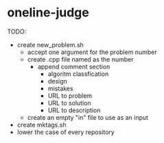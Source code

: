 # oneline-judge
TODO:
* create new_problem.sh
    * accept one argument for the problem number
    * create .cpp file named as the number
        * append comment section
            * algoritm classfication
            * design
            * mistakes
            * URL to problem
            * URL to solution
            * URL to description
    * create an empty "in" file to use as an input
* create mktags.sh
* lower the case of every repository
